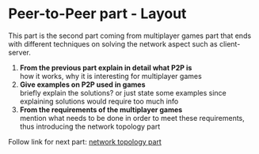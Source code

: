 # Peer-to-Peer part - Layout 
This part is the second part coming from multiplayer games part that ends with different techniques on solving the network aspect such as client-server. 
1. __From the previous part explain in detail what P2P is__ \
how it works, why it is interesting for multiplayer games
2. __Give examples on P2P used in games__ \
briefly explain the solutions? or just state some examples since explaining solutions would require too much info
3. __From the requirements of the multiplayer games__ \
mention what needs to be done in order to meet these requirements, thus introducing the network topology part 

Follow link for next part: [network topology part](3.%20network%topology%20part%20-%20layout.md)